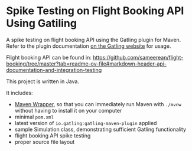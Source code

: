 Spike Testing on Flight Booking API Using Gatiling 
============================================

A spike testing on flight booking API using the Gatling plugin for Maven. Refer to the plugin documentation
[on the Gatling website](https://gatling.io/docs/current/extensions/maven_plugin/) for usage.

Flight booking API can be found in: https://github.com/sameerean/flight-booking/tree/master?tab=readme-ov-file#markdown-header-api-documentation-and-integration-testing 

This project is written in Java.

It includes:

* [Maven Wrapper](https://maven.apache.org/wrapper/), so that you can immediately run Maven with `./mvnw` without having
  to install it on your computer
* minimal `pom.xml`
* latest version of `io.gatling:gatling-maven-plugin` applied
* sample Simulation class,
  demonstrating sufficient Gatling functionality
* flight booking API spike testing 
* proper source file layout

